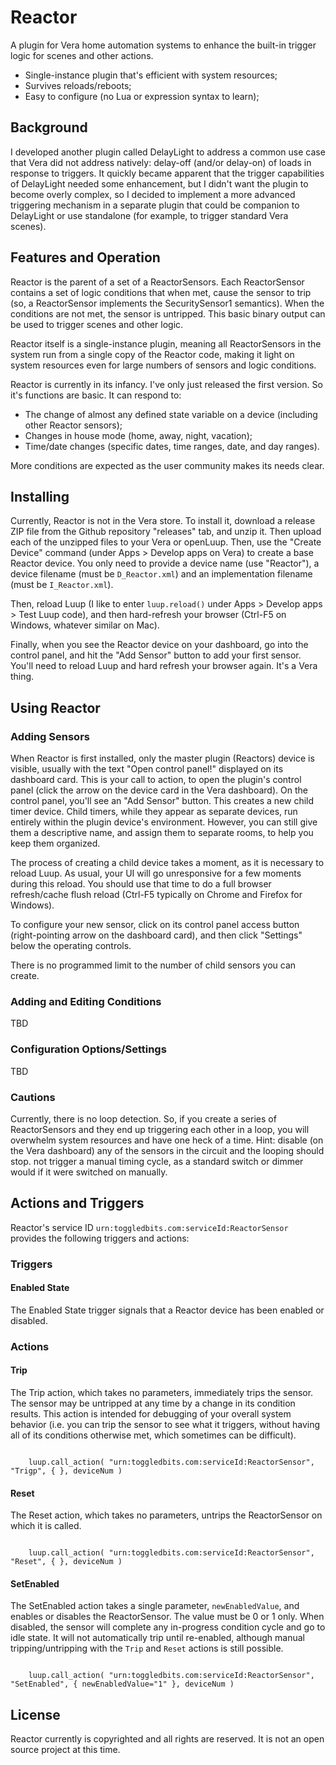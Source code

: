 # Reactor #
A plugin for Vera home automation systems to enhance the built-in trigger logic
for scenes and other actions.

* Single-instance plugin that's efficient with system resources;
* Survives reloads/reboots;
* Easy to configure (no Lua or expression syntax to learn);

## Background ##
I developed another plugin called DelayLight to address a common use case that
Vera did not address natively: delay-off (and/or delay-on) of loads in response
to triggers. It quickly became apparent that the trigger capabilities of DelayLight
needed some enhancement, but I didn't want the plugin to become overly complex,
so I decided to implement a more advanced triggering mechanism in a separate
plugin that could be companion to DelayLight or use standalone (for example, to
trigger standard Vera scenes).

## Features and Operation ##

Reactor is the parent of a set of a ReactorSensors. Each ReactorSensor contains a set
of logic conditions that when met, cause the sensor to trip (so, a ReactorSensor
implements the SecuritySensor1 semantics). When the conditions are not met, the
sensor is untripped. This basic binary output can be used to trigger scenes and 
other logic.

Reactor itself is a single-instance plugin, meaning all ReactorSensors in the system
run from a single copy of the Reactor code, making it light on system resources even
for large numbers of sensors and logic conditions.

Reactor is currently in its infancy. I've only just released the first version. So
it's functions are basic. It can respond to:

* The change of almost any defined state variable on a device (including other Reactor sensors);
* Changes in house mode (home, away, night, vacation);
* Time/date changes (specific dates, time ranges, date, and day ranges).

More conditions are expected as the user community makes its needs clear.

## Installing ##

Currently, Reactor is not in the Vera store. To install it, download a release ZIP file
from the Github repository "releases" tab, and unzip it. Then upload each of the unzipped
files to your Vera or openLuup. Then, use the "Create Device" command (under Apps > Develop apps on Vera)
to create a base Reactor device. You only need to provide a device name (use "Reactor"),
a device filename (must be `D_Reactor.xml`) and an implementation filename (must be
`I_Reactor.xml`).

Then, reload Luup (I like to enter `luup.reload()` under Apps > Develop apps > Test Luup code),
and then hard-refresh your browser (Ctrl-F5 on Windows, whatever similar on Mac).

Finally, when you see the Reactor device on your dashboard, go into the control panel, and hit
the "Add Sensor" button to add your first sensor. You'll need to reload Luup and hard refresh
your browser again. It's a Vera thing.

## Using Reactor ##

### Adding Sensors ###

When Reactor is first installed, only the master plugin (Reactors) device is visible, usually with the text "Open control panel!"
displayed on its dashboard card. This is your call to action, to open the plugin's control panel (click the arrow on the device card in the Vera dashboard).
On the control panel, you'll see an "Add Sensor" button. This creates a new child timer device. Child timers, while they appear as
separate devices, run entirely within the plugin device's environment. However, you can still give them a descriptive name, and assign them
to separate rooms, to help you keep them organized.

The process of creating a child device takes a moment, as it is necessary to reload Luup. As usual, your UI will go unresponsive for a few
moments during this reload. You should use that time to do a full browser refresh/cache flush reload (Ctrl-F5 typically on Chrome and Firefox for Windows).

To configure your new sensor, click on its control panel access button (right-pointing arrow on the dashboard card), and then click "Settings" below
the operating controls.

There is no programmed limit to the number of child sensors you can create.

### Adding and Editing Conditions ###

TBD

### Configuration Options/Settings ###

TBD

### Cautions ###

Currently, there is no loop detection. So, if you create a series of ReactorSensors and they end up triggering each other in a loop,
you will overwhelm system resources and have one heck of a time. Hint: disable (on the Vera dashboard) any of the sensors in the
circuit and the looping should stop.
not trigger a manual timing cycle, as a standard switch or dimmer would if it were switched on manually.

## Actions and Triggers ##

Reactor's service ID `urn:toggledbits.com:serviceId:ReactorSensor` provides the following triggers and actions:

### Triggers ###

#### Enabled State ####

The Enabled State trigger signals that a Reactor device has been enabled or disabled.

### Actions ###

#### Trip ####

The Trip action, which takes no parameters, immediately trips the sensor. The sensor may be untripped
at any time by a change in its condition results. This action is intended for debugging of your overall
system behavior (i.e. you can trip the sensor to see what it triggers, without having all of its conditions
otherwise met, which sometimes can be difficult).

<code>
    luup.call_action( "urn:toggledbits.com:serviceId:ReactorSensor", "Trigp", { }, deviceNum )
</code>

#### Reset ####

The Reset action, which takes no parameters, untrips the ReactorSensor on which it is called.

<code>
    luup.call_action( "urn:toggledbits.com:serviceId:ReactorSensor", "Reset", { }, deviceNum )
</code>

#### SetEnabled ####

The SetEnabled action takes a single parameter, `newEnabledValue`, and enables or disables the ReactorSensor. The value must be 0 or 1 only.
When disabled, the sensor will complete any in-progress condition cycle and go to idle state. It will not automatically trip until re-enabled,
although manual tripping/untripping with the `Trip` and `Reset` actions is still possible.

<code>
    luup.call_action( "urn:toggledbits.com:serviceId:ReactorSensor", "SetEnabled", { newEnabledValue="1" }, deviceNum )
</code>

## License ##

Reactor currently is copyrighted and all rights are reserved. It is not an open source project at this time.
